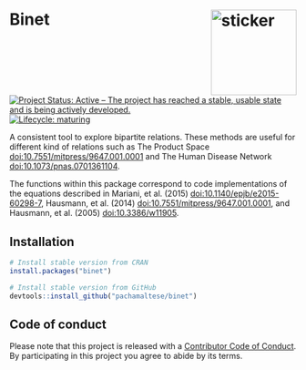 
<!-- README.md is generated from README.Rmd. Please edit that file -->

# Binet <img src="https://pachamaltese.github.io/binet/hexicon.svg" width=150 align="right" alt="sticker"/>

[![Project Status: Active – The project has reached a stable, usable
state and is being actively
developed.](https://www.repostatus.org/badges/latest/active.svg)](https://www.repostatus.org/#active)
[![Lifecycle:
maturing](https://img.shields.io/badge/lifecycle-maturing-blue.svg)](https://www.tidyverse.org/lifecycle/#maturing)

A consistent tool to explore bipartite relations. These methods are
useful for different kind of relations such as The Product Space
<doi:10.7551/mitpress/9647.001.0001> and The Human Disease Network
<doi:10.1073/pnas.0701361104>.

The functions within this package correspond to code implementations of
the equations described in Mariani, et al. (2015)
<doi:10.1140/epjb/e2015-60298-7>, Hausmann, et al. (2014)
<doi:10.7551/mitpress/9647.001.0001>, and Hausmann, et al. (2005)
<doi:10.3386/w11905>.

## Installation

``` r
# Install stable version from CRAN
install.packages("binet")

# Install stable version from GitHub
devtools::install_github("pachamaltese/binet")
```

## Code of conduct

Please note that this project is released with a [Contributor Code of
Conduct](https://pachamaltese.github.io/binet/CODE_OF_CONDUCT.html). By
participating in this project you agree to abide by its terms.
